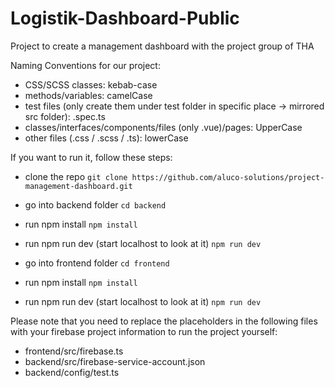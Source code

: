 # Logistik-Dashboard-Public
Project to create a management dashboard with the project group of THA

Naming Conventions for our project:
- CSS/SCSS classes: kebab-case
- methods/variables: camelCase
- test files (only create them under test folder in specific place -> mirrored src folder): .spec.ts
- classes/interfaces/components/files (only .vue)/pages: UpperCase
- other files (.css / .scss / .ts): lowerCase

If you want to run it, follow these steps:
- clone the repo
  `git clone https://github.com/aluco-solutions/project-management-dashboard.git`


- go into backend folder
  `cd backend`
- run npm install
  `npm install`
- run npm run dev (start localhost to look at it)
  `npm run dev`


- go into frontend folder
  `cd frontend`
- run npm install
  `npm install`
- run npm run dev (start localhost to look at it)
  `npm run dev`

Please note that you need to replace the placeholders in the following files with your firebase project information to run the project yourself:
- frontend/src/firebase.ts
- backend/src/firebase-service-account.json
- backend/config/test.ts
